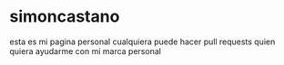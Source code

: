 # simoncastano
esta es mi pagina personal
cualquiera puede hacer pull requests quien quiera ayudarme con mi marca personal

